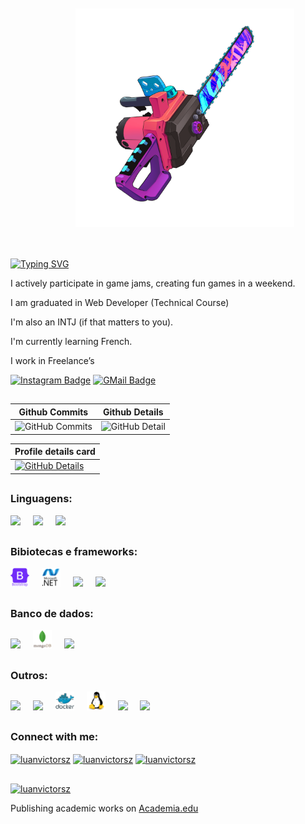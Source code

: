 <img align="right" src="./images/user.png" width="350" style="padding: 50px">

[![Typing SVG](https://readme-typing-svg.demolab.com?font=Fira+Code&pause=1000&color=F1F700&width=435&lines=Hello%2C+I'm+L.+Victor;A+fullstack+Developer)](https://git.io/typing-svg)

I actively participate in game jams, creating fun games in a weekend.

I am graduated in Web Developer (Technical Course)

I'm also an INTJ (if that matters to you).

I'm currently learning French.

I work in Freelance’s


[![Instagram Badge](https://img.shields.io/badge/-AeternusPoison-262671?style=flat-square&labelColor=262671&logo=instagram&logoColor=white)](https://www.instagram.com/aeternuspoison/)
[![GMail Badge](https://img.shields.io/badge/luanvitorlima2017@gmail.com-262671?style=flat-square&labelColor=262671&logo=gmail&logoColor=fff)](mailto:luanvitorlima2017@gmail.com)

##

| Github Commits | Github Details |
| ------------- | ------------- |
| ![GitHub Commits](http://github-profile-summary-cards.vercel.app/api/cards/productive-time?username=luanvictorsz&theme=2077&utcOffset=-3) | ![GitHub Detail](https://github-profile-summary-cards.vercel.app/api/cards/repos-per-language?username=luanvictorsz&theme=2077&utcOffset=-3) 

| Profile details card |
| ------------- |
| [![GitHub Details](http://github-profile-summary-cards.vercel.app/api/cards/profile-details?username=luanvictorsz&theme=2077&utcOffset=-3)](https://github.com/vn7n24fzkq/github-profile-summary-cards)  |

##
<h3>Linguagens:</h3>

<div>
  <img src="https://cdn.jsdelivr.net/gh/devicons/devicon/icons/csharp/csharp-original.svg" height="30"/>
  <img width="12" />
  <img src="https://encrypted-tbn0.gstatic.com/images?q=tbn:ANd9GcTdudKjF89qrI5ZFqkztCzLcOmxb-8BClCkXUEX1Jdaog&s" height="30"/>
  <img width="12" />
  <img src="https://cdn.jsdelivr.net/gh/devicons/devicon/icons/javascript/javascript-original.svg" height="30"/>
  <img width="12" />
</div>

##
<h3>Bibiotecas e frameworks:</h3>

<div>
  <img src="https://raw.githubusercontent.com/devicons/devicon/master/icons/bootstrap/bootstrap-plain-wordmark.svg" height="30"/>
  <img width="12" />
  <img src="https://raw.githubusercontent.com/devicons/devicon/master/icons/dot-net/dot-net-original-wordmark.svg" height="30"/>
  <img width="12" />
  <img src="https://www.vectorlogo.zone/logos/springio/springio-icon.svg" height="30"/>
  <img width="12" />  
  <img src="https://cdn.jsdelivr.net/gh/devicons/devicon/icons/react/react-original.svg" height="30"/>
  <img width="12" />
</div>

##

<h3>Banco de dados:</h3>
<div>
  <img src="https://www.svgrepo.com/show/303229/microsoft-sql-server-logo.svg" height="30"/>
  <img width="12" />
  <img src="https://raw.githubusercontent.com/devicons/devicon/master/icons/mongodb/mongodb-original-wordmark.svg" height="30" />
  <img width="12" />
  <img src="https://www.vectorlogo.zone/logos/sqlite/sqlite-icon.svg" height="30"/>
  <img width="12" />
</div>

##

<h3>Outros:</h3>

<div>
  <img src="https://www.vectorlogo.zone/logos/git-scm/git-scm-icon.svg" height="30" />
  <img width="12" />
  <img src="https://download.blender.org/branding/community/blender_community_badge_white.svg" height="30"/>
  <img width="12" />
  <img src="https://raw.githubusercontent.com/devicons/devicon/master/icons/docker/docker-original-wordmark.svg" height="30"/>
  <img width="12" />
  <img src="https://raw.githubusercontent.com/devicons/devicon/master/icons/linux/linux-original.svg" height="30"/>
  <img width="12" />
  <img src="https://www.vectorlogo.zone/logos/unity3d/unity3d-icon.svg" height="30"/>
  <img width="12" />
  <img src="https://www.vectorlogo.zone/logos/getpostman/getpostman-icon.svg" height="30"  />
  <img width="12" />
</div>

##

<h3 align="left">Connect with me:</h3>
<p align="left">
<a href="https://dev.to/@luanvictorsz" target="blank"><img align="center" src="https://raw.githubusercontent.com/rahuldkjain/github-profile-readme-generator/master/src/images/icons/Social/devto.svg" alt="luanvictorsz" height="30" width="40" /></a>
<a href="https://medium.com/@luanvictorsz" target="blank"><img align="center" src="https://raw.githubusercontent.com/rahuldkjain/github-profile-readme-generator/master/src/images/icons/Social/medium.svg" alt="luanvictorsz" height="30" width="40" /></a>
<a href="https://linkedin.com/in/luanvictorsz" target="blank"><img align="center" src="https://raw.githubusercontent.com/rahuldkjain/github-profile-readme-generator/master/src/images/icons/Social/linked-in-alt.svg" alt="luanvictorsz" height="30" width="40" /></a>
</p>


##

<p align="left"> <a href="https://github.com/ryo-ma/github-profile-trophy"><img src="https://github-profile-trophy.vercel.app/?username=luanvictorsz" alt="luanvictorsz" /></a> </p>

Publishing academic works on [Academia.edu](https://independent.academia.edu/luanvitordev)



